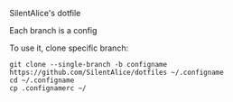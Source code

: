 SilentAlice's dotfile

Each branch is a config

To use it, clone specific branch:

```
git clone --single-branch -b configname https://github.com/SilentAlice/dotfiles ~/.configname
cd ~/.configname
cp .confignamerc ~/
```
